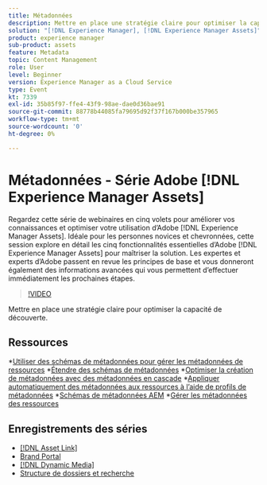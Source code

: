 ```yaml
---
title: Métadonnées
description: Mettre en place une stratégie claire pour optimiser la capacité de découverte
solution: "[!DNL Experience Manager], [!DNL Experience Manager Assets]"
product: experience manager
sub-product: assets
feature: Metadata
topic: Content Management
role: User
level: Beginner
version: Experience Manager as a Cloud Service
type: Event
kt: 7339
exl-id: 35b85f97-ffe4-43f9-98ae-dae0d36bae91
source-git-commit: 88778b44085fa79695d92f37f167b000be357965
workflow-type: tm+mt
source-wordcount: '0'
ht-degree: 0%

---
```


# Métadonnées - Série Adobe [!DNL Experience Manager Assets]

Regardez cette série de webinaires en cinq volets pour améliorer vos connaissances et optimiser votre utilisation dʼAdobe [!DNL Experience Manager Assets]. Idéale pour les personnes novices et chevronnées, cette session explore en détail les cinq fonctionnalités essentielles d’Adobe [!DNL Experience Manager Assets] pour maîtriser la solution. Les expertes et experts d’Adobe passent en revue les principes de base et vous donneront également des informations avancées qui vous permettent d’effectuer immédiatement les prochaines étapes.

>[!VIDEO](https://video.tv.adobe.com/v/332134/?quality=12&learn=on&hidetitle=true)

Mettre en place une stratégie claire pour optimiser la capacité de découverte.

## Ressources

*[Utiliser des schémas de métadonnées pour gérer les métadonnées de ressources](https://experienceleague.adobe.com/fr/docs/experience-manager-learn/assets/authoring/metadata)
*[Étendre des schémas de métadonnées](https://experienceleague.adobe.com/fr/docs/experience-manager-learn/assets/configuring/metadata-schemas)
*[Optimiser la création de métadonnées avec des métadonnées en cascade](https://experienceleague.adobe.com/fr/docs/experience-manager-learn/assets/metadata/cascade-metadata-feature-video-use)
*[Appliquer automatiquement des métadonnées aux ressources à l’aide de profils de métadonnées](https://experienceleague.adobe.com/fr/docs/experience-manager-learn/assets/configuring/metadata-profiles)
*[Schémas de métadonnées AEM](https://experienceleague.adobe.com/fr/docs/experience-manager-65/content/assets/administer/metadata-schemas#administer)
*[Gérer les métadonnées des ressources](https://experienceleague.adobe.com/fr/docs/experience-manager-65/content/assets/using/metadata#RegisteringacustomnamespacewithinAEM)

## Enregistrements des séries

* [[!DNL Asset Link]](asset-link.md)
* [Brand Portal](brand-portal.md)
* [[!DNL Dynamic Media]](dynamic-media.md)
* [Structure de dossiers et recherche](folder-structure-search.md)
